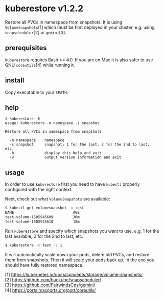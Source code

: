 # kuberestore v1.2.2
Restore all PVCs in namespace from snapshots. It is using `VolumeSnapshots`[1]
which must be first deployed in your cluster, e.g. using `snapscheduler`[2] or
`gemini`[3].

## prerequisites
`kuberestore` requires Bash >= 4.0. If you are on Mac it is also safer to use
GNU `coreutils`[4] while running it.

## install
Copy executable to your `$PATH`.

## help
```
$ kuberestore -h
usage: kuberestore -n namespace -s snapshot

Restore all PVCs in namespace from snapshots

  -n namespace    namespace
  -s snapshot     snapshot; 1 for the last, 2 for the 2nd to last, etc.
  -h              display this help and exit
  -v              output version information and exit
```
## usage
In order to use `kuberestore` first you need to have `kubectl` properly
configured with the right context.

Next, check out what `VolumeSnapshots` are available:
```bash
$ kubectl get volumesnapshot -n test
NAME                           AGE
test-volume-1585945609         30m
test-volume-1585945610         15m
```
Run `kuberestore` and specify which snapshots you want to use, e.g. 1 for the
last available, 2 for the 2nd to last, etc.

```bash
$ kuberestore -n test -s 1
```
It will automatically scale down your pods, delete old PVCs, and restore them
from snapshots. Then it will scale your pods back up. In the end you should
have fully restored namespace.

[1] https://kubernetes.io/docs/concepts/storage/volume-snapshots/ \
[2] https://github.com/backube/snapscheduler/ \
[3] https://github.com/FairwindsOps/gemini/ \
[4] https://ports.macports.org/port/coreutils/
